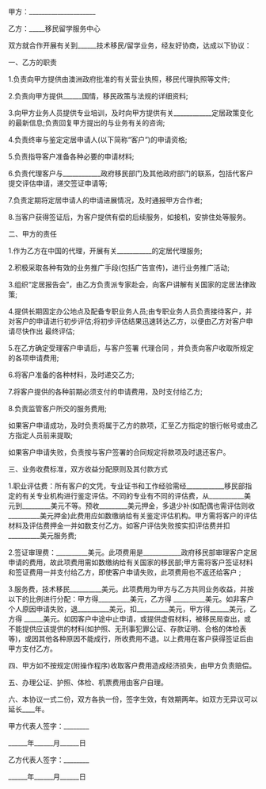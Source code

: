 
 


甲方：_____________________


乙方：_____移民留学服务中心


双方就合作开展有关到______技术移民/留学业务，经友好协商，达成以下协议：


一、乙方的职责


1.负责向甲方提供由澳洲政府批准的有关营业执照，移民代理执照等文件;


2.负责向甲方提供______国情，移民政策与法规的详细资料;


3.向甲方业务人员提供专业培训，及时向甲方提供有关____________定居政策变化的最新信息;负责回复甲方提出的与业务有关的咨询;


4.负责终审与鉴定定居申请人(以下简称“客户”)的申请资格;


5.负责指导客户准备各种必要的申请材料;


6.负责代理客户与____________政府移民部门及其他政府部门的联系，包括代客户提交评估申请，递交签证申请等;


7.负责定期将定居申请人的申请进展情况，及时通报甲方合作者;


8.当客户获得签证后，为客户提供有偿的后续服务，如接机，安排住处等服务。


二、甲方的责任


1.作为乙方在中国的代理，开展有关___________的定居代理服务;


2.积极采取各种有效的业务推广手段(包括广告宣传)，进行业务推广活动;


3.组织“定居报告会”，由乙方负责派专家赴会，向客户讲解有关国家的定居法律政策;


4.提供长期固定办公地点及配备专职业务人员;由专职业务人员负责接待客户，并对客户的申请进行初步评估;将初步评估结果迅速转达乙方，以便由乙方对客户申请尽快作出 最终评估;


5.在乙方确定受理客户申请后，与客户签署
代理合同
，并负责向客户收取所规定的各项申请费用;


6.将客户准备的各种材料，及时递交乙方;


7.将客户提供的各种前期必须支付的申请费用，及时支付给乙方;


8.负责监管客户所交的服务费用;


如果客户申请成功，及时负责将属于乙方的款项，汇至乙方指定的银行帐号或由乙方指定人员前来提取;


如果客户申请失败，负责按与客户签署的合同规定将款项及时退还客户。


三、业务收费标准，双方收益分配原则及其付款方式


1.职业评估费：所有客户的文凭，专业证书和工作经验需经____________移民部指定的有关专业机构进行鉴定评估。不同的专业有不同的评估费，从___________美元到_________美元不等。预收_________美元押金，多退少补(如配偶也需评估则收__________美元押金)此费用应如数缴纳给有关鉴定评估机构。甲方需将客户的评估材料及评估费押金一并如数支付乙方。如客户评估失败按实扣评估费并扣__________美元服务费;


2.签证审理费：__________美元。此项费用是____________政府移民部审理客户定居申请的费用，故此项费用需如数缴纳给有关国家的移民部;甲方需将客户签证材料和签证费用一并支付给乙方，即使客户申请失败，此项费用也不返还给客户 ;


3.服务费，技术移民__________美元。此项费用为甲方与乙方共同业务收益，并按以下的比例进行分配：甲方得__________美元，乙方得 __________美元。如非客户个人原因申请失败，退__________美元，扣__________美元，甲方得______美元，乙方得 ______美元。如因客户中途中止申请，或提供虚假材料，被移民局查出，或不能提供应该提供的材料(如护照、无刑事犯罪公证、存款证明、合格的体检表等)，或因其他各种原因不能成行，所收费用不退。以上费用在客户获得签证后由甲方支付乙方。


四、甲方如不按规定(附操作程序)收取客户费用造成经济损失，由甲方负责赔偿。


五、办理公证、护照、体检、机票费用由客户自理。


六、本协议一式二份，双方各执一份，签字生效，有效期两年。如双方无异议可以延长____年。


甲方代表人签字：________


______年______月______日


乙方代表人签字：________


______年______月______日
 


 

 
 
 
 
 
  


  
 

  


  


  
 
 
 
 

